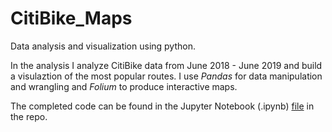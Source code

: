 # CitiBike_Maps

Data analysis and visualization using python. 

In the analysis I analyze CitiBike data from June 2018 - June 2019 and build a visulaztion of the most popular routes. I use *Pandas* for data manipulation and wrangling and *Folium* to produce interactive maps. 

The completed code can be found in the Jupyter Notebook (.ipynb) [file](https://github.com/achanales/CitiBike_Maps/blob/master/code/citibike.ipynb) in the repo. 
